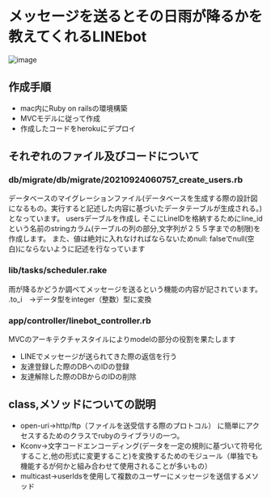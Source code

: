 # メッセージを送るとその日雨が降るかを教えてくれるLINEbot

![image](https://user-images.githubusercontent.com/90116145/139619419-aa91e93e-5918-42b8-a60f-41e8eb25b7ad.png)

## 作成手順
- mac内にRuby on railsの環境構築
- MVCモデルに従って作成
- 作成したコードをherokuにデプロイ


## それぞれのファイル及びコードについて
### db/migrate/db/migrate/20210924060757_create_users.rb
データベースのマイグレーションファイル(データベースを生成する際の設計図になるもの。実行すると記述した内容に基づいたデータテーブルが生成される。)となっています。
usersデーブルを作成し
そこにLineIDを格納するためにline_idという名前のstringカラム(テーブルの列の部分,文字列が２５５字までの制限)を作成します。
また、値は絶対に入れなければならないためnull: falseでnull(空白)にならないように記述を行なっています

### lib/tasks/scheduler.rake
雨が降るかどうか調べてメッセージを送るという機能の内容が記されています。
.to_i　→データ型をinteger（整数）型に変換

### app/controller/linebot_controller.rb
MVCのアーキテクチャスタイルによりmodelの部分の役割を果たします
- LINEでメッセージが送られてきた際の返信を行う
- 友達登録した際のDBへのIDの登録
- 友達解除した際のDBからのIDの削除

## class,メソッドについての説明
- open-uri→http/ftp（ファイルを送受信する際のプロトコル） に簡単にアクセスするためのクラスでrubyのライブラリの一つ。
- Kconv→文字コードエンコーディング(データを一定の規則に基づいて符号化すること,他の形式に変更すること)を変換するためのモジュール（単独でも機能するが何かと組み合わせて使用されることが多いもの）
- multicast→userIdsを使用して複数のユーザーにメッセージを送信するメソッド
